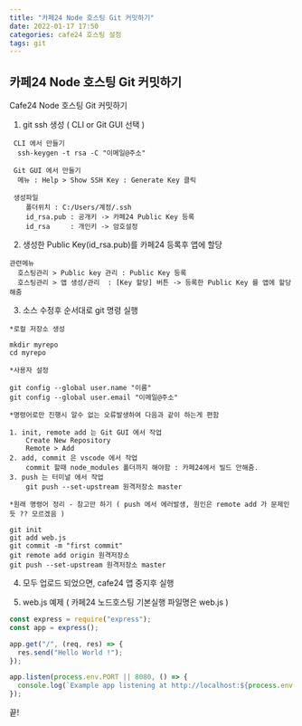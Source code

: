 ```yaml
---
title: "카페24 Node 호스팅 Git 커밋하기"
date: 2022-01-17 17:50
categories: cafe24 호스팅 설정
tags: git
---
```

카페24 Node 호스팅 Git 커밋하기
---
Cafe24 Node 호스팅 Git 커밋하기 

1. git ssh 생성 ( CLI or Git GUI 선택 )
```
 CLI 에서 만들기
  ssh-keygen -t rsa -C "이메일@주소"

 Git GUI 에서 만들기
  메뉴 : Help > Show SSH Key : Generate Key 클릭

 생성파일
    폴더위치 : C:/Users/계정/.ssh
    id_rsa.pub : 공개키 -> 카페24 Public Key 등록
    id_rsa     : 개인키 -> 암호설정
```    

2. 생성한 Public Key(id_rsa.pub)를 카페24 등록후 앱에 할당
```
관련메뉴
  호스팅관리 > Public key 관리 : Public Key 등록
  호스팅관리 > 앱 생성/관리  : [Key 할당] 버튼 -> 등록한 Public Key 를 앱에 할당해줌
```

3. 소스 수정후 순서대로 git 명령 실행
```
*로컬 저장소 생성

mkdir myrepo
cd myrepo

*사용자 설정

git config --global user.name "이름"
git config --global user.email "이메일@주소" 

*명령어로만 진행시 알수 없는 오류발생하여 다음과 같이 하는게 편함

1. init, remote add 는 Git GUI 에서 작업
    Create New Repository 
    Remote > Add
2. add, commit 은 vscode 에서 작업
    commit 할때 node_modules 폴더까지 해야함 : 카페24에서 빌드 안해줌.
3. push 는 터미널 에서 작업
    git push --set-upstream 원격저장소 master

*원래 명령어 정리 - 참고만 하기 ( push 에서 에러발생, 원인은 remote add 가 문제인듯 ?? 모르겠음 )

git init
git add web.js 
git commit -m "first commit"
git remote add origin 원격저장소
git push --set-upstream 원격저장소 master
```

4. 모두 업로드 되었으면, cafe24 앱 중지후 실행

5. web.js 예제 ( 카페24 노드호스팅 기본실행 파일명은 web.js )
```js
const express = require("express");
const app = express();

app.get("/", (req, res) => {
  res.send("Hello World !");
});

app.listen(process.env.PORT || 8080, () => {
  console.log(`Example app listening at http://localhost:${process.env.PORT || 8080}`);
});
```

끝!
